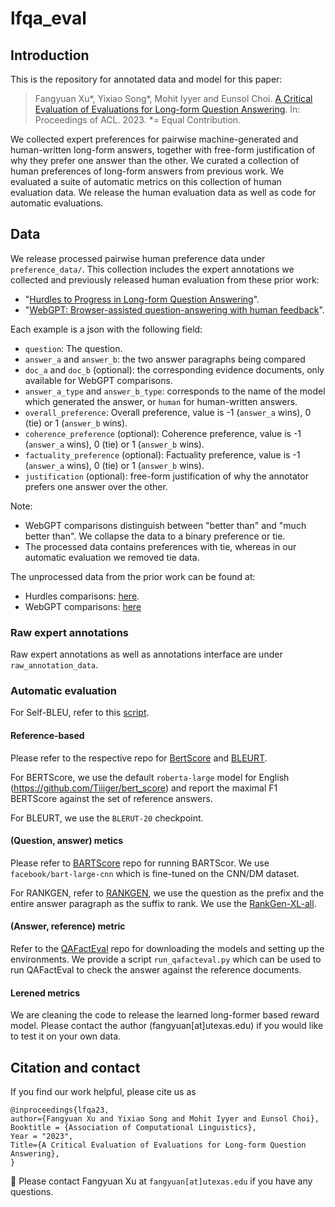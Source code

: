 # lfqa_eval

## Introduction
This is the repository for annotated data and model for this paper: </br>

> Fangyuan Xu*, Yixiao Song*, Mohit Iyyer and Eunsol Choi. [A Critical Evaluation of Evaluations for Long-form Question Answering](https://arxiv.org/abs/2305.18201).
> In: Proceedings of ACL. 2023.
> *= Equal Contribution.

We collected expert preferences for pairwise machine-generated and human-written long-form answers, together with free-form justification of why they prefer one answer than the other. We curated a collection of human preferences of long-form answers from previous work. 
We evaluated a suite of automatic metrics on this collection of human evaluation data. We release the human evaluation data as well as code for automatic evaluations.


## Data

We release processed pairwise human preference data under `preference_data/`. This collection includes  the expert annotations we collected and previously released human evaluation from these prior work:

* "[Hurdles to Progress in Long-form Question Answering](https://arxiv.org/abs/2103.06332)".
* "[WebGPT: Browser-assisted question-answering with human feedback](https://arxiv.org/abs/2112.09332)".

Each example is a json with the following field:
* `question`: The question.
* `answer_a` and `answer_b`: the two answer paragraphs being compared
* `doc_a` and `doc_b` (optional): the corresponding evidence documents, only available for WebGPT comparisons.
* `answer_a_type` and `answer_b_type`: corresponds to the name of the model which generated the answer, or `human` for human-written answers.
* `overall_preference`: Overall preference, value is -1 (`answer_a` wins), 0 (tie) or 1 (`answer_b` wins).
* `coherence_preference` (optional): Coherence preference, value is -1 (`answer_a` wins), 0 (tie) or 1 (`answer_b` wins).
* `factuality_preference` (optional): Factuality preference, value is -1 (`answer_a` wins), 0 (tie) or 1 (`answer_b` wins).
* `justification` (optional): free-form justification of why the annotator prefers one answer over the other.

Note:
* WebGPT comparisons distinguish between "better than" and "much better than". We collapse the data to a binary preference or tie.
* The processed data contains preferences with tie, whereas in our automatic evaluation we removed tie data.

The unprocessed data from the prior work can be found at: 
* Hurdles comparisons: [here](https://github.com/martiansideofthemoon/hurdles-longform-qa).
* WebGPT comparisons: [here](https://openaipublic.blob.core.windows.net/webgpt-answer-viewer/comparisons.jsonl)

### Raw expert annotations
Raw expert annotations as well as annotations interface are under `raw_annotation_data`.

### Automatic evaluation

For Self-BLEU, refer to this [script](https://github.com/ari-holtzman/degen/blob/master/metrics/self_bleu.py).

#### Reference-based
Please refer to the respective repo for [BertScore](https://github.com/Tiiiger/bert_score) and [BLEURT](https://github.com/google-research/bleurt).

For BERTScore, we use the default `roberta-large` model for English (https://github.com/Tiiiger/bert_score) and report the maximal F1 BERTScore against the set of reference answers.

For BLEURT, we use the `BLERUT-20` checkpoint.

#### (Question, answer) metics
Please refer to [BARTScore](https://github.com/neulab/BARTScore) repo for running BARTScor. We use `facebook/bart-large-cnn` which is fine-tuned on the CNN/DM dataset.

For RANKGEN, refer to [RANKGEN](https://github.com/martiansideofthemoon/rankgen), we use the question as the prefix and the entire answer paragraph as the suffix to rank. We use the [RankGen-XL-all](https://huggingface.co/kalpeshk2011/rankgen-t5-xl-all).

#### (Answer, reference) metric
Refer to the [QAFactEval](https://github.com/salesforce/QAFactEval) repo for downloading the models and setting up the environments. We provide a script `run_qafacteval.py` which can be used to run QAFactEval to check the answer against the reference documents.

#### Lerened metrics
We are cleaning the code to release the learned long-former based reward model. Please contact the author (fangyuan[at]utexas.edu) if you would like to test it on your own data.


## Citation and contact
If you find our work helpful, please cite us as

```
@inproceedings{lfqa23,
author={Fangyuan Xu and Yixiao Song and Mohit Iyyer and Eunsol Choi},
Booktitle = {Association of Computational Linguistics},
Year = "2023",
Title={A Critical Evaluation of Evaluations for Long-form Question Answering},
}
```

📧 Please contact Fangyuan Xu at `fangyuan[at]utexas.edu` if you have any questions.
